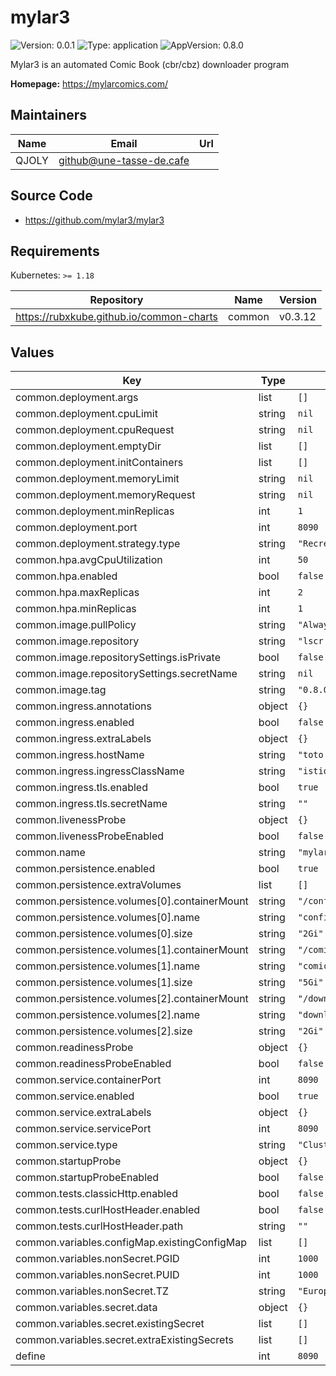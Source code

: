# mylar3

![Version: 0.0.1](https://img.shields.io/badge/Version-0.0.1-informational?style=flat-square) ![Type: application](https://img.shields.io/badge/Type-application-informational?style=flat-square) ![AppVersion: 0.8.0](https://img.shields.io/badge/AppVersion-0.8.0-informational?style=flat-square)

Mylar3 is an automated Comic Book (cbr/cbz) downloader program

**Homepage:** <https://mylarcomics.com/>

## Maintainers

| Name | Email | Url |
| ---- | ------ | --- |
| QJOLY | <github@une-tasse-de.cafe> |  |

## Source Code

* <https://github.com/mylar3/mylar3>

## Requirements

Kubernetes: `>= 1.18`

| Repository | Name | Version |
|------------|------|---------|
| https://rubxkube.github.io/common-charts | common | v0.3.12 |

## Values

| Key | Type | Default | Description |
|-----|------|---------|-------------|
| common.deployment.args | list | `[]` |  |
| common.deployment.cpuLimit | string | `nil` |  |
| common.deployment.cpuRequest | string | `nil` |  |
| common.deployment.emptyDir | list | `[]` |  |
| common.deployment.initContainers | list | `[]` |  |
| common.deployment.memoryLimit | string | `nil` |  |
| common.deployment.memoryRequest | string | `nil` |  |
| common.deployment.minReplicas | int | `1` |  |
| common.deployment.port | int | `8090` |  |
| common.deployment.strategy.type | string | `"Recreate"` |  |
| common.hpa.avgCpuUtilization | int | `50` |  |
| common.hpa.enabled | bool | `false` |  |
| common.hpa.maxReplicas | int | `2` |  |
| common.hpa.minReplicas | int | `1` |  |
| common.image.pullPolicy | string | `"Always"` |  |
| common.image.repository | string | `"lscr.io/linuxserver/mylar3"` |  |
| common.image.repositorySettings.isPrivate | bool | `false` |  |
| common.image.repositorySettings.secretName | string | `nil` |  |
| common.image.tag | string | `"0.8.0"` |  |
| common.ingress.annotations | object | `{}` |  |
| common.ingress.enabled | bool | `false` |  |
| common.ingress.extraLabels | object | `{}` |  |
| common.ingress.hostName | string | `"toto.lan"` |  |
| common.ingress.ingressClassName | string | `"istio"` |  |
| common.ingress.tls.enabled | bool | `true` |  |
| common.ingress.tls.secretName | string | `""` |  |
| common.livenessProbe | object | `{}` |  |
| common.livenessProbeEnabled | bool | `false` |  |
| common.name | string | `"mylar3"` |  |
| common.persistence.enabled | bool | `true` |  |
| common.persistence.extraVolumes | list | `[]` |  |
| common.persistence.volumes[0].containerMount | string | `"/config"` |  |
| common.persistence.volumes[0].name | string | `"config"` |  |
| common.persistence.volumes[0].size | string | `"2Gi"` |  |
| common.persistence.volumes[1].containerMount | string | `"/comics"` |  |
| common.persistence.volumes[1].name | string | `"comics"` |  |
| common.persistence.volumes[1].size | string | `"5Gi"` |  |
| common.persistence.volumes[2].containerMount | string | `"/downloads"` |  |
| common.persistence.volumes[2].name | string | `"downloads"` |  |
| common.persistence.volumes[2].size | string | `"2Gi"` |  |
| common.readinessProbe | object | `{}` |  |
| common.readinessProbeEnabled | bool | `false` |  |
| common.service.containerPort | int | `8090` |  |
| common.service.enabled | bool | `true` |  |
| common.service.extraLabels | object | `{}` |  |
| common.service.servicePort | int | `8090` |  |
| common.service.type | string | `"ClusterIP"` |  |
| common.startupProbe | object | `{}` |  |
| common.startupProbeEnabled | bool | `false` |  |
| common.tests.classicHttp.enabled | bool | `false` |  |
| common.tests.curlHostHeader.enabled | bool | `false` |  |
| common.tests.curlHostHeader.path | string | `""` |  |
| common.variables.configMap.existingConfigMap | list | `[]` |  |
| common.variables.nonSecret.PGID | int | `1000` |  |
| common.variables.nonSecret.PUID | int | `1000` |  |
| common.variables.nonSecret.TZ | string | `"Europe/Paris"` |  |
| common.variables.secret.data | object | `{}` |  |
| common.variables.secret.existingSecret | list | `[]` |  |
| common.variables.secret.extraExistingSecrets | list | `[]` |  |
| define | int | `8090` |  |

